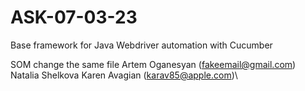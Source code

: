 # ASK-07-03-23

Base framework for Java Webdriver automation with Cucumber

SOM change the same file
Artem Oganesyan (fakeemail@gmail.com)\
Natalia Shelkova
Karen Avagian (karav85@apple.com)\